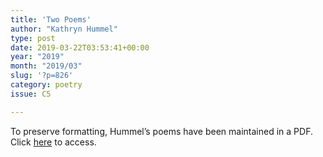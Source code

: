```yaml
---
title: 'Two Poems'
author: "Kathryn Hummel"
type: post
date: 2019-03-22T03:53:41+00:00
year: "2019"
month: "2019/03"
slug: '?p=826'
category: poetry
issue: C5

---
```

To preserve formatting, Hummel&#8217;s poems have been maintained in a PDF. Click [here][1] to access.

 [1]: http://bombayliterarymagazine.com/wp-content/uploads/2019/03/Kathryn-Hummel.pdf
